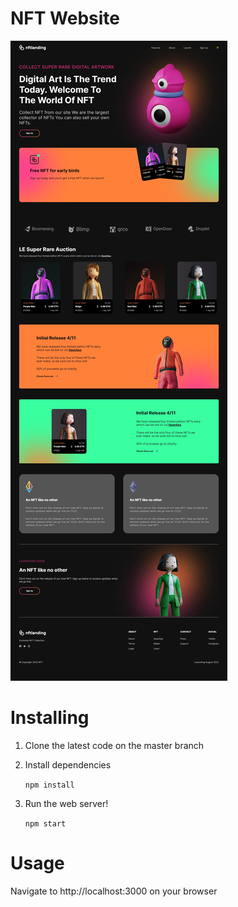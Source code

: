 # NFT Website

![Screenshot](/src/assets/screenshot.png)


#  Installing
1. Clone the latest code on the master branch
2. Install dependencies

   `npm install`

3. Run the web server!

    `npm start`

#  Usage
Navigate to http://localhost:3000 on your browser





